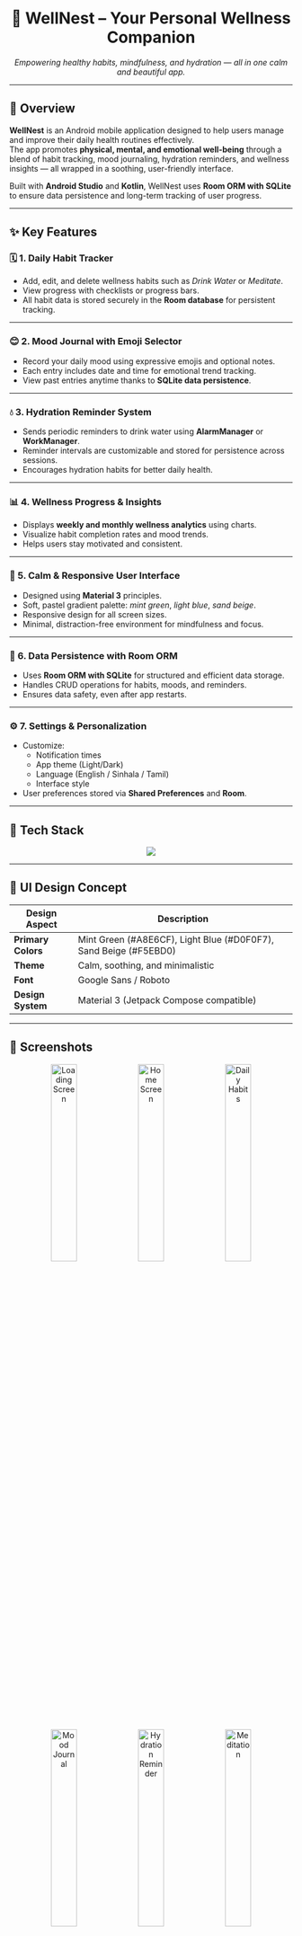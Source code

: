 <h1 align="center">🌿 WellNest – Your Personal Wellness Companion</h1>

<p align="center">
  <em>Empowering healthy habits, mindfulness, and hydration — all in one calm and beautiful app.</em>
</p>

---

## 📱 Overview

**WellNest** is an Android mobile application designed to help users manage and improve their daily health routines effectively.  
The app promotes **physical, mental, and emotional well-being** through a blend of habit tracking, mood journaling, hydration reminders, and wellness insights — all wrapped in a soothing, user-friendly interface.

Built with **Android Studio** and **Kotlin**, WellNest uses **Room ORM with SQLite** to ensure data persistence and long-term tracking of user progress.

---

## ✨ Key Features

### 🗓️ 1. Daily Habit Tracker
- Add, edit, and delete wellness habits such as *Drink Water* or *Meditate*.  
- View progress with checklists or progress bars.  
- All habit data is stored securely in the **Room database** for persistent tracking.

---

### 😊 2. Mood Journal with Emoji Selector
- Record your daily mood using expressive emojis and optional notes.  
- Each entry includes date and time for emotional trend tracking.  
- View past entries anytime thanks to **SQLite data persistence**.

---

### 💧 3. Hydration Reminder System
- Sends periodic reminders to drink water using **AlarmManager** or **WorkManager**.  
- Reminder intervals are customizable and stored for persistence across sessions.  
- Encourages hydration habits for better daily health.

---

### 📊 4. Wellness Progress & Insights
- Displays **weekly and monthly wellness analytics** using charts.  
- Visualize habit completion rates and mood trends.  
- Helps users stay motivated and consistent.

---

### 🎨 5. Calm & Responsive User Interface
- Designed using **Material 3** principles.  
- Soft, pastel gradient palette: *mint green*, *light blue*, *sand beige*.  
- Responsive design for all screen sizes.  
- Minimal, distraction-free environment for mindfulness and focus.

---

### 💾 6. Data Persistence with Room ORM
- Uses **Room ORM with SQLite** for structured and efficient data storage.  
- Handles CRUD operations for habits, moods, and reminders.  
- Ensures data safety, even after app restarts.

---

### ⚙️ 7. Settings & Personalization
- Customize:
  - Notification times  
  - App theme (Light/Dark)  
  - Language (English / Sinhala / Tamil)  
  - Interface style  
- User preferences stored via **Shared Preferences** and **Room**.

---

## 🧭 Tech Stack 

<p align="center">
  <img src="https://skillicons.dev/icons?i=kotlin,androidstudio,sqlite,figma,js,html,css,github" />
</p>

---

## 🎨 UI Design Concept

| Design Aspect | Description |
|----------------|-------------|
| **Primary Colors** | Mint Green (#A8E6CF), Light Blue (#D0F0F7), Sand Beige (#F5EBD0) |
| **Theme** | Calm, soothing, and minimalistic |
| **Font** | Google Sans / Roboto |
| **Design System** | Material 3 (Jetpack Compose compatible) |

---

## 📸 Screenshots

<p align="center">
  <img src="assets/screenshots/loading_screen.jpg" alt="Loading Screen" width="30%"/>
  <img src="assets/screenshots/home_screen.jpg" alt="Home Screen" width="30%"/>
  <img src="assets/screenshots/daily_habits.jpg" alt="Daily Habits" width="30%"/>
</p>

<p align="center">
  <img src="assets/screenshots/mood_journal.jpg" alt="Mood Journal" width="30%"/>
  <img src="assets/screenshots/hydration_reminder.jpg" alt="Hydration Reminder" width="30%"/>
  <img src="assets/screenshots/meditation.jpg" alt="Meditation" width="30%"/>
</p>

<p align="center">
  <img src="assets/screenshots/settings_main.jpg" alt="Settings" width="30%"/>
  <img src="assets/screenshots/settings_language.jpg" alt="Language Settings" width="30%"/>
  <img src="assets/screenshots/advanced_settings.jpg" alt="Advanced Settings" width="30%"/>
</p>

---

## 📫 Contact
- **Email:** officiallahiru.p@gmail.com  
- **GitHub:** [lahiru-priyankara](https://github.com/lahiru-priyankara)  

---

<p align="center">
  <strong>“Your wellness journey starts here — one habit at a time.”</strong> 🌿💧🧘‍♀️
</p>
